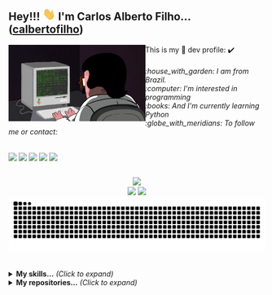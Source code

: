 ## Hey!!! [<img alt="hello" height="25" src="https://github.com/calbertofilho/calbertofilho/blob/main/assets/images/gifs/Hey!.gif">](https://github.com/calbertofilho) I'm Carlos Alberto Filho... ([calbertofilho](https://github.com/calbertofilho))

<div>

  [<img align="left" alt="CAMMF-Developer" src="https://github.com/calbertofilho/calbertofilho/blob/main/assets/images/gifs/developer.gif" height="150" target="_blank">](https://github.com/calbertofilho)
  This is my :construction: dev profile: :heavy_check_mark:
  <h6>
    :house_with_garden: I am from Brazil.<br/>
    :computer: I'm interested in programming<br/>
    :books: And I'm currently learning Python<br/>
    :globe_with_meridians: To follow me or contact:<br/>
  </h6>

  [<img src="https://img.shields.io/badge/YouTube-FF0000?style=for-the-badge&logo=youtube&logoColor=white" target="_blank">](https://www.youtube.com/channel/UCqzFzm1V9puvad_6Q0gvTRA)
  [<img src="https://img.shields.io/badge/-Instagram-%23E4405F?style=for-the-badge&logo=instagram&logoColor=white" target="_blank">](https://instagram.com/cfilhoce)
  [<img src="https://img.shields.io/badge/Twitter-1DA1F2?style=for-the-badge&logo=twitter&logoColor=white" target="_blank">](https://twitter.com/CFilhoCE)
  [<img src="https://img.shields.io/badge/GitHub-100000?style=for-the-badge&logo=github&logoColor=white" target="_blank">](https://github.com/calbertofilho)
  [<img src="https://img.shields.io/badge/Gmail-D14836?style=for-the-badge&logo=gmail&logoColor=white" target="_blank">](mailto:carlos@lberto.eti.br)
  <!--
    https://img.shields.io/badge/{TEXT}-{BADGE-BGCOLOR}?style=for-the-badge&logo={LOGO-NAME}&logoColor={LOGO-COLOR}
    {TEXT} = Paste your badge text
    {BADGE-BGCOLOR} = Paste your hex color whithout "#" or name (eg.: white, black, yellow, red, green, cyan, blue)
    {LOGO-NAME} = Logo name from Simple Icon (https://simpleicons.org/)
    {LOGO-COLOR} = Same as BADGE-BGCOLOR
  -->

</div>

##
<div align="center">

  [<img height="180em" src="https://github-readme-stats.vercel.app/api?username=calbertofilho&show_icons=true&theme=dark&include_all_commits=true&count_private=true&hide_border=true&bg_color=00000000"/>](https://github.com/calbertofilho)<br/>
  [<img height="180em" src="https://github-readme-streak-stats.herokuapp.com?user=calbertofilho&theme=dark&hide_border=true&background=FFFFFF00"/>](https://github.com/calbertofilho)
  [<img height="180em" src="https://github-readme-stats.vercel.app/api/top-langs/?username=calbertofilho&langs_count=10&theme=dark&hide_border=true&bg_color=00000000"/>](https://github.com/calbertofilho)
  [![Snake animation](https://github.com/calbertofilho/calbertofilho/blob/output/github-contribution-grid-snake.svg)](https://github.com/calbertofilho)

</div>

##
<div style="display: inline_block">
  <details>
    <summary>
      <b>My skills...</b> <i>(Click to expand)</i>
    </summary>
    Servers:<br/>
    <a href="https://github.com/calbertofilho">
      <img align="center" alt="CAMMF-Apache" height="30" width="40" src="https://github.com/devicons/devicon/blob/master/icons/apache/apache-original.svg">
      <img align="center" alt="CAMMF-Nginx" height="30" width="40" src="https://github.com/devicons/devicon/blob/master/icons/nginx/nginx-original.svg">
      <img align="center" alt="CAMMF-Tomcat" height="30" width="40" src="https://github.com/devicons/devicon/blob/master/icons/tomcat/tomcat-original.svg">
      <img align="center" alt="CAMMF-WordPress" height="30" width="40" src="https://github.com/devicons/devicon/blob/master/icons/wordpress/wordpress-plain.svg">
    </a>
    <br/><br/>
    Languages:<br/>
    <a href="https://github.com/calbertofilho">
      <img align="center" alt="CAMMF-C" height="30" width="40" src="https://github.com/devicons/devicon/blob/master/icons/c/c-original.svg">
      <img align="center" alt="CAMMF-Cplusplus" height="30" width="40" src="https://github.com/devicons/devicon/blob/master/icons/cplusplus/cplusplus-original.svg">
      <img align="center" alt="CAMMF-Csharp" height="30" width="40" src="https://github.com/devicons/devicon/blob/master/icons/csharp/csharp-original.svg">
      <img align="center" alt="CAMMF-Java" height="30" width="40" src="https://github.com/devicons/devicon/blob/master/icons/java/java-original.svg">
      <img align="center" alt="CAMMF-Python" height="30" width="40" src="https://github.com/devicons/devicon/blob/master/icons/python/python-original.svg">
      <img align="center" alt="CAMMF-Css3" height="30" width="40" src="https://github.com/devicons/devicon/blob/master/icons/css3/css3-original.svg">
      <img align="center" alt="CAMMF-Html5" height="30" width="40" src="https://github.com/devicons/devicon/blob/master/icons/html5/html5-original.svg">
      <img align="center" alt="CAMMF-Javascript" height="30" width="40" src="https://github.com/devicons/devicon/blob/master/icons/javascript/javascript-original.svg">
      <img align="center" alt="CAMMF-Php" height="30" width="40" src="https://github.com/devicons/devicon/blob/master/icons/php/php-original.svg">
    </a>
    <br/><br/>
    DBMs:<br/>
    <a href="https://github.com/calbertofilho">
      <img align="center" alt="CAMMF-SqlServer" height="30" width="40" src="https://github.com/devicons/devicon/blob/master/icons/microsoftsqlserver/microsoftsqlserver-plain-wordmark.svg">
      <img align="center" alt="CAMMF-MongoDB" height="30" width="40" src="https://github.com/devicons/devicon/blob/master/icons/mongodb/mongodb-original-wordmark.svg">
      <img align="center" alt="CAMMF-MySQL" height="30" width="40" src="https://github.com/devicons/devicon/blob/master/icons/mysql/mysql-original-wordmark.svg">
      <img align="center" alt="CAMMF-Oracle" height="30" width="40" src="https://github.com/devicons/devicon/blob/master/icons/oracle/oracle-original.svg">
      <img align="center" alt="CAMMF-PostgreSql" height="30" width="40" src="https://github.com/devicons/devicon/blob/master/icons/postgresql/postgresql-original-wordmark.svg">
    </a>
    <br/><br/>
    OSes:<br/>
    <a href="https://github.com/calbertofilho">
      <img align="center" alt="CAMMF-Linux" height="30" width="40" src="https://github.com/devicons/devicon/blob/master/icons/linux/linux-original.svg">
      <img align="center" alt="CAMMF-Debian" height="30" width="40" src="https://github.com/devicons/devicon/blob/master/icons/debian/debian-original.svg">
      <img align="center" alt="CAMMF-Redhat" height="30" width="40" src="https://github.com/devicons/devicon/blob/master/icons/redhat/redhat-original.svg">
      <img align="center" alt="CAMMF-Ubuntu" height="30" width="40" src="https://github.com/devicons/devicon/blob/master/icons/ubuntu/ubuntu-plain.svg">
      <img align="center" alt="CAMMF-Unix" height="30" width="40" src="https://github.com/devicons/devicon/blob/master/icons/unix/unix-original.svg">
      <img align="center" alt="CAMMF-MsDos" height="30" width="40" src="https://github.com/devicons/devicon/blob/master/icons/msdos/msdos-original.svg">
      <img align="center" alt="CAMMF-Windows" height="30" width="40" src="https://github.com/devicons/devicon/blob/master/icons/windows8/windows8-original.svg">
    </a>
    <br/><br/>
    Apps:<br/>
    <a href="https://github.com/calbertofilho">
      <img align="center" alt="CAMMF-Bash" height="30" width="40" src="https://github.com/devicons/devicon/blob/master/icons/bash/bash-original.svg">
      <img align="center" alt="CAMMF-Gimp" height="30" width="40" src="https://github.com/devicons/devicon/blob/master/icons/gimp/gimp-original.svg">
      <img align="center" alt="CAMMF-Inkscape" height="30" width="40" src="https://github.com/devicons/devicon/blob/master/icons/inkscape/inkscape-original.svg">
      <img align="center" alt="CAMMF-Putty" height="30" width="40" src="https://github.com/devicons/devicon/blob/master/icons/putty/putty-original.svg">
      <img align="center" alt="CAMMF-Ssh" height="30" width="40" src="https://github.com/devicons/devicon/blob/master/icons/ssh/ssh-original-wordmark.svg">
      <img align="center" alt="CAMMF-Vim" height="30" width="40" src="https://github.com/devicons/devicon/blob/master/icons/vim/vim-original.svg">
    </a>
  </details>
</div>

<div>
  <details>
    <summary>
      <b>My repositories...</b> <i>(Click to expand)</i>
    </summary>
    <img align="left" src="https://github-readme-stats.vercel.app/api/pin/?username=calbertofilho&repo=SpaceShooter">
    <img align="left" src="https://github-readme-stats.vercel.app/api/pin/?username=calbertofilho&repo=FlapPythonBird">
    <img align="left" src="https://github-readme-stats.vercel.app/api/pin/?username=calbertofilho&repo=DynoDesertEndlessRun">
    <img align="left" src="https://github-readme-stats.vercel.app/api/pin/?username=calbertofilho&repo=SpaceInvadersClone">
  </details>
</div>
